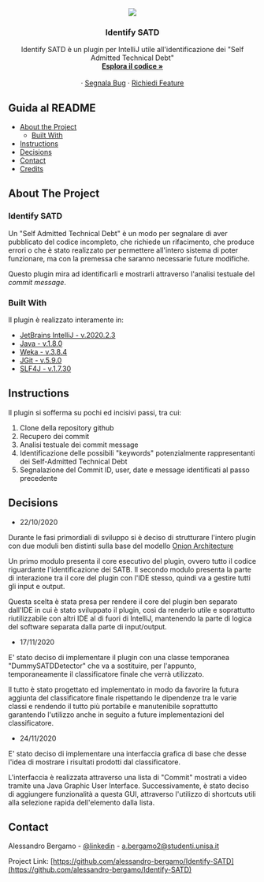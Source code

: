 <br />
<p align="center">
  
  <h3 align="center">
    <img src="https://i.imgur.com/txW3RVQ.png?maxwidth=500&fidelity=grand"></img>
   </h3>
  
  <h3 align="center">Identify SATD</h3>

  <p align="center">
    Identify SATD è un plugin per IntelliJ utile all'identificazione dei "Self Admitted Technical Debt"
    <br />
    <a href="https://github.com/alessandro-bergamo/Identify-SATD/tree/main/Identify-SATD/src"><strong>Esplora il codice »</strong></a>
    <br />
    <br />
    ·
    <a href="https://github.com/alessandro-bergamo/Identify-SATD/issues">Segnala Bug</a>
    ·
    <a href="https://github.com/alessandro-bergamo/Identify-SATD/issues">Richiedi Feature</a>
  </p>


<!-- TABLE OF CONTENTS -->
## Guida al README

* [About the Project](#about-the-project)
  * [Built With](#built-with)
* [Instructions](#instructions)
* [Decisions](#decisions)
* [Contact](#contact)
* [Credits](#credits)


<!-- ABOUT THE PROJECT -->
## About The Project

<h3>Identify SATD</h3>

Un "Self Admitted Technical Debt" è un modo per segnalare di aver pubblicato del codice incompleto, che richiede un rifacimento, che produce errori o che è stato realizzato per permettere all'intero sistema di poter funzionare, ma con la premessa che saranno necessarie future modifiche.

Questo plugin mira ad identificarli e mostrarli attraverso l'analisi testuale del <i>commit message</i>.


### Built With
Il plugin è realizzato interamente in:
* [JetBrains IntelliJ - v.2020.2.3](https://www.jetbrains.com/idea/)
* [Java - v.1.8.0](https://www.java.com/)
* [Weka - v.3.8.4](https://www.cs.waikato.ac.nz/ml/weka/)
* [JGit - v.5.9.0](https://www.eclipse.org/jgit/)
* [SLF4J - v.1.7.30](http://www.slf4j.org/)


<!-- Instructions -->
## Instructions

Il plugin si sofferma su pochi ed incisivi passi, tra cui:

1. Clone della repository github 
2. Recupero dei commit
3. Analisi testuale dei commit message
4. Identificazione delle possibili "keywords" potenzialmente rappresentanti dei Self-Admitted Technical Debt
5. Segnalazione del Commit ID, user, date e message identificati al passo precedente


<!-- Decisions -->
## Decisions

* 22/10/2020 

Durante le fasi primordiali di sviluppo si è deciso di strutturare l'intero plugin con due moduli ben distinti sulla base del modello [Onion Architecture](https://www.codeguru.com/csharp/csharp/cs_misc/designtechniques/understanding-onion-architecture.html#:~:text=Onion%20Architecture%20is%20based%20on,on%20the%20actual%20domain%20models.)

Un primo modulo presenta il core esecutivo del plugin, ovvero tutto il codice riguardante l'identificazione dei SATB.
Il secondo modulo presenta la parte di interazione tra il core del plugin con l'IDE stesso, quindi va a gestire tutti gli input e output.

Questa scelta è stata presa per rendere il core del plugin ben separato dall'IDE in cui è stato sviluppato il plugin, così da renderlo utile e soprattutto riutilizzabile con altri IDE al di fuori di IntelliJ, mantenendo la parte di logica del software separata dalla parte di input/output.

* 17/11/2020

E' stato deciso di implementare il plugin con una classe temporanea "DummySATDDetector" che va a sostituire, per l'appunto, temporaneamente il classificatore finale che verrà utilizzato. 

Il tutto è stato progettato ed implementato in modo da favorire la futura aggiunta del classificatore finale rispettando le dipendenze tra le varie classi e rendendo il tutto più portabile e manutenibile soprattutto garantendo l'utilizzo anche in seguito a future implementazioni del classificatore.   
 
* 24/11/2020
 
E' stato deciso di implementare una interfaccia grafica di base che desse l'idea di mostrare i risultati prodotti dal classificatore. 

L'interfaccia è realizzata attraverso una lista di "Commit" mostrati a video tramite una Java Graphic User Interface. Successivamente, è stato deciso di aggiungere funzionalità a questa GUI, attraverso l'utilizzo di shortcuts utili alla selezione rapida dell'elemento dalla lista.
 

<!-- CONTACT -->
## Contact

Alessandro Bergamo - [@linkedin](https://www.linkedin.com/in/alessandro-bergamo-4a21b11ba/) - a.bergamo2@studenti.unisa.it

Project Link: [https://github.com/alessandro-bergamo/Identify-SATD](https://github.com/alessandro-bergamo/Identify-SATD)

